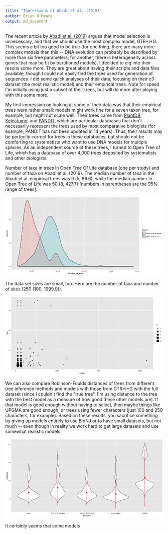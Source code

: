 ```yaml
---
title: "Impressions of Abadi et al. (2019)"
author: Brian O'Meara
output: md_document
---
```


The recent article by [Abadi et al. (2019)](https://doi.org/10.1038/s41467-019-08822-w) argues that model selection is unnecessary, and that we should use the most complex model, GTR+I+G. This seems a bit too good to be true (for one thing, there are many more complex models than this -- DNA evolution can probably be described by more than six free parameters; for another, there is heterogeneity across genes that may be fit by partitioned models). I decided to dig into their results some more. They are great about having their scripts and data files available, though I could not easily find the trees used for generation of sequences. I did some quick analyses of their data, focusing on their c3 dataset (the most realistic model) and their empirical trees. Note for speed I'm initially using just a subset of their trees, but will do more after playing with this some more.

My first impression on looking at some of their data was that their empirical trees were rather small: models might work fine for a seven taxon tree, for example, but might not scale well. Their trees came from [PlantDB](http://www.plantgdb.org/), [Selectome](https://selectome.unil.ch/), and [PANDIT](https://www.ebi.ac.uk/research/goldman/software/pandit), which are particular databases that don't necessarily represent the trees used by most comparative biologists (for example, PANDIT has not been updated in 14 years). Thus, their results may be perfectly correct for trees in these databases, but should not be comforting to systematists who want to use DNA models for multiple species. As an independent source of these trees, I turned to Open Tree of Life, which has a database of over 4,000 trees deposited by systematists and other biologists.



Number of taxa in trees in Open Tree Of Life database (one per study) and number of taxa on Abadi et al. (2019). The median number of taxa in the Abadi et al. empirical trees was 9 (5, 86.6), while the median number in Open Tree of Life was 50 (8, 427.7) [numbers in parentheses are the 95% range of trees].

![plot of chunk summary1](figure/summary1-1.png)

The data set sizes are small, too. Here are the number of taxa and number of sites (250 (100, 1999.9)).

![Distribution of dataset sizes](figure/scatterplot-1.png)

We can also compare Robinson-Foulds distances of trees from different tree inference methods and models with those from GTR+I+G with the full dataset (since I couldn't find the "true tree", I'm using distance to the tree with the best model as a measure of how good these other models are). If that model is good enough without having to select, then maybe things like UPGMA are good enough, or trees using fewer characters (just 100 and 250 characters, for example). Based on these results, you sacrifice something by giving up models entirely to use BioNJ or to have small datasets, but not much -- even though in reality we work hard to get large datasets and use somewhat realistic models.

![plot of chunk summary2](figure/summary2-1.png)

It certainly seems that some models
